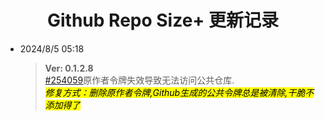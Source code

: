 <h1 align="center"> Github Repo Size+ 更新记录</h1> </p>

- 2024/8/5 05:18
  >**Ver:  0.1.2.8** <br> [#254059](https://greasyfork.org/zh-CN/scripts/502291/discussions/254059)原作者令牌失效导致无法访问公共仓库.<br>
  *<mark>修复方式：删除原作者令牌,Github生成的公共令牌总是被清除,干脆不添加得了</mark>*

